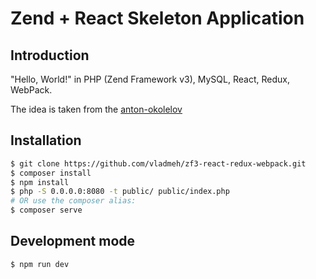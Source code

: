 # Zend + React Skeleton Application

## Introduction

"Hello, World!" in PHP (Zend Framework v3), MySQL, React, Redux, WebPack.

The idea is taken from the [anton-okolelov](https://habrahabr.ru/post/322170/)

## Installation

```bash
$ git clone https://github.com/vladmeh/zf3-react-redux-webpack.git
$ composer install
$ npm install
$ php -S 0.0.0.0:8080 -t public/ public/index.php
# OR use the composer alias:
$ composer serve
```

## Development mode

```bash
$ npm run dev
```

